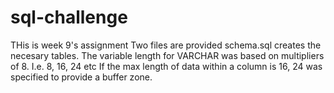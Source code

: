 # sql-challenge
THis is week 9's assignment
Two files are provided
schema.sql creates the necesary tables.
The variable length for VARCHAR was based on multipliers of 8.  I.e. 8, 16, 24 etc
If the max length of data within a column is 16, 24 was specified to provide a buffer zone.
